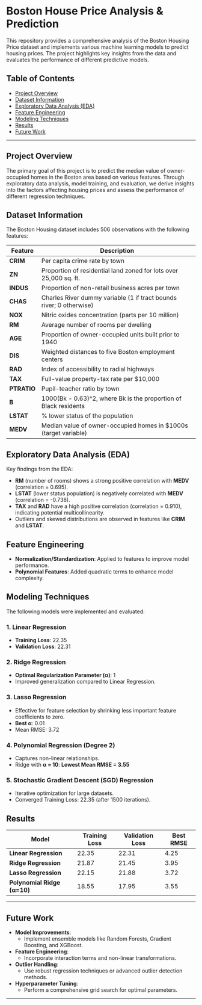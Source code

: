 # Boston House Price Analysis & Prediction

This repository provides a comprehensive analysis of the Boston Housing Price dataset and implements various machine learning models to predict housing prices. The project highlights key insights from the data and evaluates the performance of different predictive models.

## Table of Contents

- [Project Overview](#project-overview)
- [Dataset Information](#dataset-information)
- [Exploratory Data Analysis (EDA)](#exploratory-data-analysis-eda)
- [Feature Engineering](#feature-engineering)
- [Modeling Techniques](#modeling-techniques)
- [Results](#results)
- [Future Work](#future-work)

---

## Project Overview

The primary goal of this project is to predict the median value of owner-occupied homes in the Boston area based on various features. Through exploratory data analysis, model training, and evaluation, we derive insights into the factors affecting housing prices and assess the performance of different regression techniques.

## Dataset Information

The Boston Housing dataset includes 506 observations with the following features:

| Feature  | Description |
|----------|-------------|
| **CRIM** | Per capita crime rate by town |
| **ZN**   | Proportion of residential land zoned for lots over 25,000 sq. ft. |
| **INDUS**| Proportion of non-retail business acres per town |
| **CHAS** | Charles River dummy variable (1 if tract bounds river; 0 otherwise) |
| **NOX**  | Nitric oxides concentration (parts per 10 million) |
| **RM**   | Average number of rooms per dwelling |
| **AGE**  | Proportion of owner-occupied units built prior to 1940 |
| **DIS**  | Weighted distances to five Boston employment centers |
| **RAD**  | Index of accessibility to radial highways |
| **TAX**  | Full-value property-tax rate per $10,000 |
| **PTRATIO** | Pupil-teacher ratio by town |
| **B**    | 1000(Bk - 0.63)^2, where Bk is the proportion of Black residents |
| **LSTAT**| % lower status of the population |
| **MEDV** | Median value of owner-occupied homes in $1000s (target variable) |

## Exploratory Data Analysis (EDA)

Key findings from the EDA:
- **RM** (number of rooms) shows a strong positive correlation with **MEDV** (correlation = 0.695).
- **LSTAT** (lower status population) is negatively correlated with **MEDV** (correlation = -0.738).
- **TAX** and **RAD** have a high positive correlation (correlation = 0.910), indicating potential multicollinearity.
- Outliers and skewed distributions are observed in features like **CRIM** and **LSTAT**.

## Feature Engineering

- **Normalization/Standardization**: Applied to features to improve model performance.
- **Polynomial Features**: Added quadratic terms to enhance model complexity.

## Modeling Techniques

The following models were implemented and evaluated:

### 1. **Linear Regression**
   - **Training Loss**: 22.35
   - **Validation Loss**: 22.31

### 2. **Ridge Regression**
   - **Optimal Regularization Parameter (α)**: 1
   - Improved generalization compared to Linear Regression.

### 3. **Lasso Regression**
   - Effective for feature selection by shrinking less important feature coefficients to zero.
   - **Best α**: 0.01
   - Mean RMSE: 3.72

### 4. **Polynomial Regression (Degree 2)**
   - Captures non-linear relationships.
   - Ridge with **α = 10**: **Lowest Mean RMSE = 3.55**

### 5. **Stochastic Gradient Descent (SGD) Regression**
   - Iterative optimization for large datasets.
   - Converged Training Loss: 22.35 (after 1500 iterations).

## Results

| Model                       | Training Loss | Validation Loss | Best RMSE |
|-----------------------------|---------------|-----------------|-----------|
| **Linear Regression**       | 22.35         | 22.31           | 4.25      |
| **Ridge Regression**        | 21.87         | 21.45           | 3.95      |
| **Lasso Regression**        | 22.15         | 21.88           | 3.72      |
| **Polynomial Ridge (α=10)** | 18.55         | 17.95           | 3.55      |

---

## Future Work

- **Model Improvements**:
  - Implement ensemble models like Random Forests, Gradient Boosting, and XGBoost.
- **Feature Engineering**:
  - Incorporate interaction terms and non-linear transformations.
- **Outlier Handling**:
  - Use robust regression techniques or advanced outlier detection methods.
- **Hyperparameter Tuning**:
  - Perform a comprehensive grid search for optimal parameters.

---
